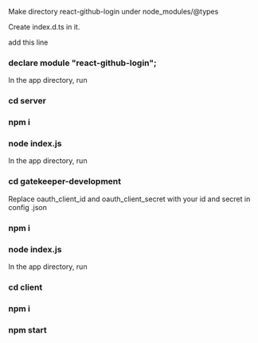 Make directory react-github-login under node_modules/@types

Create index.d.ts in it.

add this line

### declare module "react-github-login";

In the app directory, run

### cd server

### npm i

### node index.js

In the app directory, run

### cd gatekeeper-development

Replace oauth_client_id and oauth_client_secret with your id and secret in config .json

### npm i

### node index.js

In the app directory, run

### cd client

### npm i

### npm start
